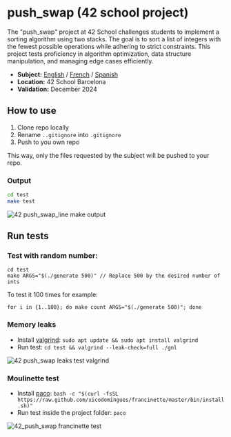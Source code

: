 # push_swap (42 school project)

The "push_swap" project at 42 School challenges students to implement a sorting algorithm using two stacks. The goal is to sort a list of integers with the fewest possible operations while adhering to strict constraints. This project tests proficiency in algorithm optimization, data structure manipulation, and managing edge cases efficiently.

- **Subject:** [English](./subject/en.subject.pdf) / [French](./subject/fr.subject.pdf) / [Spanish](./subject/es.subject.pdf)
- **Location:** 42 School Barcelona
- **Validation:** December 2024

## How to use

1. Clone repo locally
2. Rename `..gitignore` into `.gitignore`
3. Push to you own repo

This way, only the files requested by the subject will be pushed to your repo.

### Output
```bash
cd test
make test
```

![42 push_swap_line make output](./test/screenshot/output.png)

## Run tests

### Test with random number:
```
cd test
make ARGS="$(./generate 500)" // Replace 500 by the desired number of ints
```
To test it 100 times for example:
```
for i in {1..100}; do make count ARGS="$(./generate 500)"; done
```

### Memory leaks
- Install [valgrind](https://valgrind.org/): `sudo apt update && sudo apt install valgrind`
- Run test: `cd test && valgrind --leak-check=full ./gnl`

![42 push_swap leaks test valgrind](./test/screenshot/valgrind.png)

### Moulinette test
- Install [paco](https://github.com/xicodomingues/francinette): `bash -c "$(curl -fsSL https://raw.github.com/xicodomingues/francinette/master/bin/install.sh)"`
- Run test inside the project folder: `paco`

![42_push_swap francinette test](./test/screenshot/paco.png)
